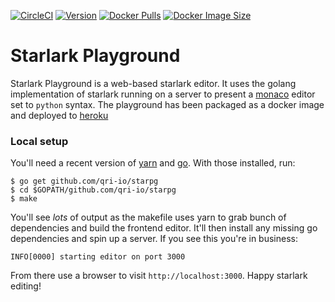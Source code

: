 [![CircleCI](https://circleci.com/gh/devatherock/starpg.svg?style=svg)](https://circleci.com/gh/devatherock/starpg)
[![Version](https://img.shields.io/docker/v/devatherock/starpg?sort=semver)](https://hub.docker.com/r/devatherock/starpg/)
[![Docker Pulls](https://img.shields.io/docker/pulls/devatherock/starpg.svg)](https://hub.docker.com/r/devatherock/starpg/)
[![Docker Image Size](https://img.shields.io/docker/image-size/devatherock/starpg.svg?sort=date)](https://hub.docker.com/r/devatherock/starpg/)
# Starlark Playground

Starlark Playground is a web-based starlark editor. It uses the golang implementation of starlark running on a server to 
present a  [monaco](https://github.com/Microsoft/monaco-editor) editor set to `python` syntax. The playground has been
packaged as a docker image and deployed to [heroku](https://starpg.herokuapp.com)

### Local setup

You'll need a recent version of [yarn](https://yarnpkg.com) and [go](https://golang.org). With those installed, run:

```shell
$ go get github.com/qri-io/starpg
$ cd $GOPATH/github.com/qri-io/starpg
$ make
```

You'll see _lots_ of output as the makefile uses yarn to grab bunch of dependencies and build the frontend editor. It'll then install any missing go dependencies and spin up a server. If you see this you're in business:

```shell
INFO[0000] starting editor on port 3000
```
From there use a browser to visit `http://localhost:3000`. Happy starlark editing!
